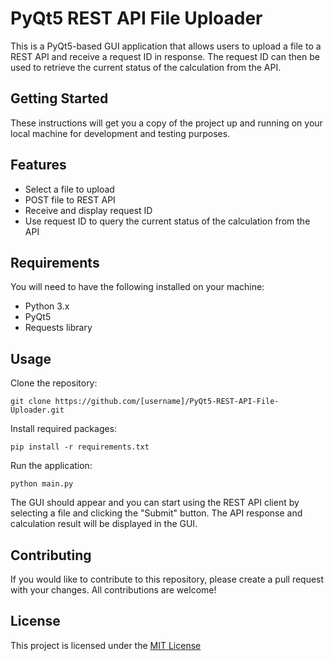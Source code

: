# PyQt5 REST API File Uploader

This is a PyQt5-based GUI application that allows users to upload a file to a REST API and receive a request ID in response. The request ID can then be used to retrieve the current status of the calculation from the API.

## Getting Started

These instructions will get you a copy of the project up and running on your local machine for development and testing purposes.

## Features

* Select a file to upload
* POST file to REST API
* Receive and display request ID
* Use request ID to query the current status of the calculation from the API

## Requirements

You will need to have the following installed on your machine:

* Python 3.x
* PyQt5
* Requests library

## Usage

Clone the repository: 

    git clone https://github.com/[username]/PyQt5-REST-API-File-Uploader.git
    
Install required packages: 

    pip install -r requirements.txt
    
Run the application: 

    python main.py
    
The GUI should appear and you can start using the REST API client by selecting a file and clicking the "Submit" button. The API response and calculation result will be displayed in the GUI.

## Contributing

If you would like to contribute to this repository, please create a pull request with your changes. All contributions are welcome!

## License

This project is licensed under the [MIT License](https://opensource.org/licenses/MIT)
